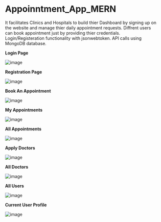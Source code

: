 # Appoinntment_App_MERN
It facilitates Clinics and Hospitals to build thier Dashboard by signing up on the website and manage thier daily appointment requests. 
Diffrent users can book appointment just by providing thier credentials.
Login/Registeration functionality with jsonwebtoken.
API calls using MongoDB database.

   **Login Page**

![image](https://github.com/abdul7to7/Appoinntment_App_MERN/assets/92265851/190b05ab-0479-437c-ba33-c021f087b2da)

   **Registration Page**

![image](https://github.com/abdul7to7/Appoinntment_App_MERN/assets/92265851/f8dbf981-ef48-46d1-8878-d026f6876c9c)

   **Book An Appointment**

![image](https://github.com/abdul7to7/Appoinntment_App_MERN/assets/92265851/e37a1edf-3f81-429e-a77e-4555885733e1)

   **My Appointments**

![image](https://github.com/abdul7to7/Appoinntment_App_MERN/assets/92265851/0908719a-3cac-45a0-a3b4-c27f54178188)

   **All Appointments**

![image](https://github.com/abdul7to7/Appoinntment_App_MERN/assets/92265851/b94bc499-bfac-49b4-b8da-c4515862e3f5)

   **Apply Doctors**

![image](https://github.com/abdul7to7/Appoinntment_App_MERN/assets/92265851/d6eed4e6-778d-4e09-8048-78236b8b78e2)

   **All Doctors**

![image](https://github.com/abdul7to7/Appoinntment_App_MERN/assets/92265851/d013064d-d8c4-4fae-8394-bf7dcbe5757f)

   **All Users**

![image](https://github.com/abdul7to7/Appoinntment_App_MERN/assets/92265851/e6b013a7-3270-49eb-954d-7fa649eb15d0)

   **Current User Profile**

![image](https://github.com/abdul7to7/Appoinntment_App_MERN/assets/92265851/a7150e7f-3ca3-4fa1-8fae-01b13568d1d0)

